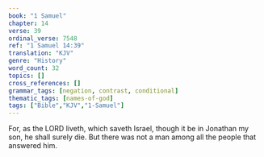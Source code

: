 ```yaml
---
book: "1 Samuel"
chapter: 14
verse: 39
ordinal_verse: 7548
ref: "1 Samuel 14:39"
translation: "KJV"
genre: "History"
word_count: 32
topics: []
cross_references: []
grammar_tags: [negation, contrast, conditional]
thematic_tags: [names-of-god]
tags: ["Bible","KJV","1-Samuel"]
---
```

For, as the LORD liveth, which saveth Israel, though it be in Jonathan my son, he shall surely die. But there was not a man among all the people that answered him.
